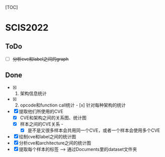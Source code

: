 [TOC]

# SCIS2022

## ToDo

- [ ] ~~分析cve和label之间的graph~~


## Done
- [x] 1. 架构信息统计
- [x] 2. opcode和function call统计 
         - [x] 针对每种架构的统计
- [x] 提取他们所使用的CVE 
    - [x] CVE和架构之间的关系图、统计图 
    - [x] 样本之间的CVE关系 -
       - [x] 是不是又很多样本会共用同一个CVE，或者一个样本会使用多个CVE
- [x] 绘制cve和label之间的统计图
- [x] 分析cve和architecture之间的统计图
- [x] 提取每个样本的标签 --> 通过Documents里的dataset文件夹
